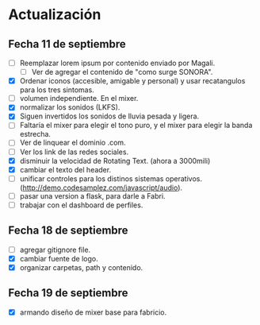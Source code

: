 # Actualización

## Fecha 11 de septiembre


- [ ] Reemplazar lorem ipsum por contenido enviado por Magali.
	- [ ] Ver de agregar el contenido de "como surge SONORA".
- [X] Ordenar iconos (accesible, amigable y personal) y usar recatangulos para los tres sintomas.
- [ ] volumen independiente. En el mixer.
- [X] normalizar los sonidos (LKFS).
- [x] Siguen invertidos los sonidos de lluvia pesada y ligera.
- [ ] Faltaría el mixer para elegir el tono puro, y el mixer para elegir la banda estrecha. 
- [ ] Ver de linquear el dominio .com.
- [ ] Ver los link de las redes sociales.
- [x] disminuir la velocidad de Rotating Text. (ahora a 3000mili)
- [x] cambiar el texto del header.
- [ ] unificar controles para los distinos sistemas operativos.(http://demo.codesamplez.com/javascript/audio).
- [ ] pasar una version a flask, para darle a Fabri.
- [ ] trabajar con el dashboard de perfiles.

## Fecha 18 de septiembre

- [ ] agregar gitignore file.
- [x] cambiar fuente de logo.
- [x] organizar carpetas, path y contenido.

## Fecha 19 de septiembre
- [x] armando diseño de mixer base para fabricio.

